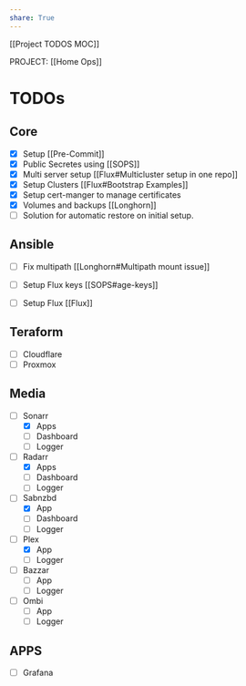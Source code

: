 ```yaml
---
share: True
---
```

[[Project TODOS MOC]]

PROJECT: [[Home Ops]]

# TODOs

## Core
- [x] Setup [[Pre-Commit]]
- [x] Public Secretes using [[SOPS]]
- [x] Multi server setup [[Flux#Multicluster setup in one repo]]
- [x] Setup Clusters [[Flux#Bootstrap Examples]]
- [x] Setup cert-manger to manage certificates
- [x] Volumes and backups [[Longhorn]]
- [ ] Solution for automatic restore on initial setup.

## Ansible
- [ ] Fix multipath [[Longhorn#Multipath mount issue]]
- [ ] Setup Flux keys [[SOPS#age-keys]]
- [ ] Setup Flux [[Flux]]


## Teraform
- [ ] Cloudflare
- [ ] Proxmox

## Media
- [ ] Sonarr
	- [x] Apps
	- [ ] Dashboard
	- [ ] Logger
- [ ] Radarr
	- [x] Apps
	- [ ] Dashboard
	- [ ] Logger
- [ ] Sabnzbd
	- [x] App
	- [ ] Dashboard
	- [ ] Logger
- [ ] Plex
	- [x] App
	- [ ] Logger
- [ ] Bazzar
	- [ ] App
	- [ ] Logger
- [ ] Ombi
	- [ ] App
	- [ ] Logger

## APPS
- [ ] Grafana